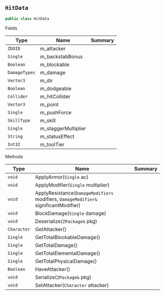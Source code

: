 ## `HitData`

```csharp
public class HitData

```

Fields

| Type | Name | Summary | 
| --- | --- | --- | 
| `ZDOID` | m_attacker |  | 
| `Single` | m_backstabBonus |  | 
| `Boolean` | m_blockable |  | 
| `DamageTypes` | m_damage |  | 
| `Vector3` | m_dir |  | 
| `Boolean` | m_dodgeable |  | 
| `Collider` | m_hitCollider |  | 
| `Vector3` | m_point |  | 
| `Single` | m_pushForce |  | 
| `SkillType` | m_skill |  | 
| `Single` | m_staggerMultiplier |  | 
| `String` | m_statusEffect |  | 
| `Int32` | m_toolTier |  | 


Methods

| Type | Name | Summary | 
| --- | --- | --- | 
| `void` | ApplyArmor(`Single` ac) |  | 
| `void` | ApplyModifier(`Single` multiplier) |  | 
| `void` | ApplyResistance(`DamageModifiers` modifiers, `DamageModifier&` significantModifier) |  | 
| `void` | BlockDamage(`Single` damage) |  | 
| `void` | Deserialize(`ZPackage&` pkg) |  | 
| `Character` | GetAttacker() |  | 
| `Single` | GetTotalBlockableDamage() |  | 
| `Single` | GetTotalDamage() |  | 
| `Single` | GetTotalElementalDamage() |  | 
| `Single` | GetTotalPhysicalDamage() |  | 
| `Boolean` | HaveAttacker() |  | 
| `void` | Serialize(`ZPackage&` pkg) |  | 
| `void` | SetAttacker(`Character` attacker) |  | 


